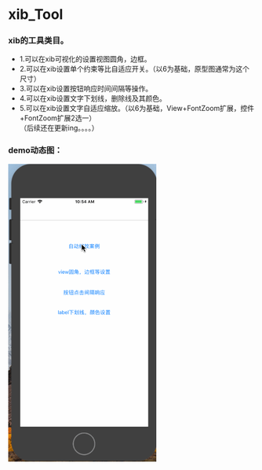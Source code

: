 # xib_Tool
### xib的工具类目。

* 1.可以在xib可视化的设置视图圆角，边框。<br> 
* 2.可以在xib设置单个约束等比自适应开关。（以6为基础，原型图通常为这个尺寸）<br> 
* 3.可以在xib设置按钮响应时间间隔等操作。<br> 
* 4.可以在xib设置文字下划线，删除线及其颜色。<br> 
* 5.可以在xib设置文字自适应缩放。（以6为基础，View+FontZoom扩展，控件+FontZoom扩展2选一）<br>
（后续还在更新ing。。。。）<br>

### demo动态图：<br>

![image](https://github.com/pwb424273205/xib_Tool/blob/master/demo.gif)
